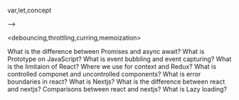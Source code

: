 var,let,concept


<!-- <! **-- closure --  --> -->
 <debouncing,throttling,curring,memoization>

 What is the difference between Promises and async await?
 What is Prototype on JavaScript?
 What is event bubbling and event capturing?
 What is the limitaion of React?
 Where we use for context and Redux?
 What is controlled componet and uncontrolled components?
 What is error boundaries in react?
 What is Nextjs?
 What is the difference between react and nextjs?
 Comparisons between react and nextjs?
 What is Lazy loading?


